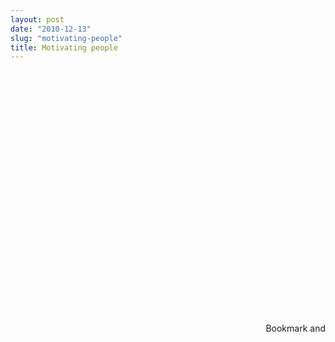 ```yaml
---
layout: post
date: "2010-12-13"
slug: "motivating-people"
title: Motivating people
---
```


<p>
<object width="640" height="390">
<param name="movie" value="http://www.youtube.com/v/u6XAPnuFjJc&amp;hl=en_GB&amp;feature=player_embedded&amp;version=3" />
<param name="allowFullScreen" value="true" />
<param name="allowScriptAccess" value="always" /><embed type="application/x-shockwave-flash" width="640" height="390" src="http://www.youtube.com/v/u6XAPnuFjJc&amp;hl=en_GB&amp;feature=player_embedded&amp;version=3" allowfullscreen="true" allowscriptaccess="always"></embed>
</object>
</p><div style="text-align:right"><a class="addthis_button" href="http://www.addthis.com/bookmark.php?v=250&amp;pub=xa-4aec37702e3161d4"><img src="http://s7.addthis.com/static/btn/v2/lg-share-en.gif" width="125" height="16" alt="Bookmark and Share" style="border:0"/></a><script type="text/javascript" src="http://s7.addthis.com/js/250/addthis_widget.js#pub=xa-4aec37702e3161d4"></script></div>
